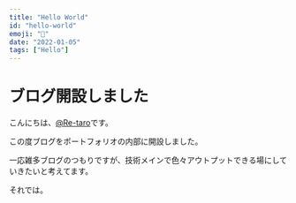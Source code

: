 ```yaml
---
title: "Hello World"
id: "hello-world"
emoji: "👋"
date: "2022-01-05"
tags: ["Hello"]
---
```


# ブログ開設しました

こんにちは、[@Re-taro](https://twitter.com/10969_rintaro/)です。

この度ブログをポートフォリオの内部に開設しました。

一応雑多ブログのつもりですが、技術メインで色々アウトプットできる場にしていきたいと考えてます。

それでは。